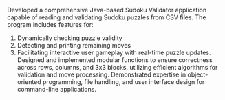 Developed a comprehensive Java-based Sudoku Validator application capable of reading and validating Sudoku puzzles from CSV files. The program includes features for: 
1. Dynamically checking puzzle validity
2. Detecting and printing remaining moves
3. Facilitating interactive user gameplay with real-time puzzle updates. 
Designed and implemented modular functions to ensure correctness across rows, columns, and 3x3 blocks, utilizing efficient algorithms for validation and move processing. Demonstrated expertise in object-oriented programming, file handling, and user interface design for command-line applications.

